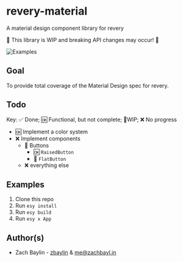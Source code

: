 # revery-material
A material design component library for revery

🚧 This library is WIP and breaking API changes may occur! 🚧

![Examples](https://i.ibb.co/KbYdZqT/Revery-Material-2019-10-24-20-52-03.png)

## Goal
To provide total coverage of the Material Design spec for revery.
## Todo
Key: ✅ Done; 🆗 Functional, but not complete; 🔨WIP; ❌ No progress

- 🆗 Implement a color system
- ❌ Implement components
  - 🔨 Buttons
    - 🆗 `RaisedButton`
    - 🔨 `FlatButton`
  - ❌ everything else

## Examples
1. Clone this repo
2. Run `esy install`
3. Run `esy build`
4. Run `esy x App`

## Author(s)
- Zach Baylin - [zbaylin](https://github.com/zbaylin) & [me@zachbayl.in](mailto:me@zachbayl.in)